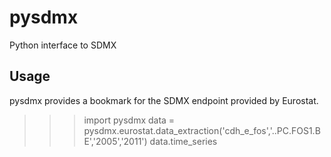 pysdmx
======

Python interface to SDMX

Usage
-----

pysdmx provides a bookmark for the SDMX endpoint provided by Eurostat.

>>>import pysdmx
>>>data = pysdmx.eurostat.data_extraction('cdh_e_fos','..PC.FOS1.BE','2005','2011')
>>>data.time_series
